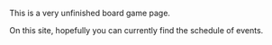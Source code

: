 This is a very unfinished board game page.

On this site, hopefully you can currently find the schedule of events.